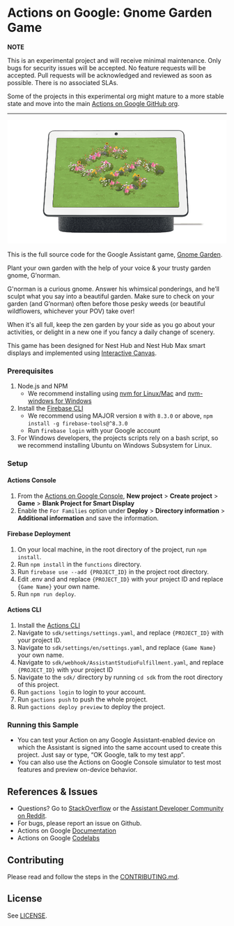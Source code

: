 # Actions on Google: Gnome Garden Game

**NOTE**

This is an experimental project and will receive minimal maintenance. Only bugs for security issues will be accepted. No feature requests will be accepted. Pull requests will be acknowledged and reviewed as soon as possible. There is no associated SLAs.

Some of the projects in this experimental org might mature to a more stable state and move into the main [Actions on Google GitHub org](https://github.com/actions-on-google).

---
![Gnome Garden](/public/assets/images/gnomegarden.gif?raw=true "Gnome Garden")

This is the full source code for the Google Assistant game, [Gnome Garden](https://assistant.google.com/services/invoke/uid/000000a633941f7b?hl=en).

Plant your own garden with the help of your voice & your trusty garden gnome, G’norman.

G'norman is a curious gnome. Answer his whimsical ponderings, and he’ll sculpt what you say into a beautiful garden. Make sure to check on your garden (and G’norman) often before those pesky weeds (or beautiful wildflowers, whichever your POV) take over!

When it's all full, keep the zen garden by your side as you go about your activities, or delight in a new one if you fancy a daily change of scenery.

This game has been designed for Nest Hub and Nest Hub Max smart displays and implemented using [Interactive Canvas](https://developers.google.com/assistant/interactivecanvas).

### Prerequisites
1. Node.js and NPM
    + We recommend installing using [nvm for Linux/Mac](https://github.com/creationix/nvm) and [nvm-windows for Windows](https://github.com/coreybutler/nvm-windows)
1. Install the [Firebase CLI](https://firebase.google.com/docs/cli)
    + We recommend using MAJOR version `8` with `8.3.0` or above, `npm install -g firebase-tools@^8.3.0`
    + Run `firebase login` with your Google account
1. For Windows developers, the projects scripts rely on a bash script, so we recommend installing Ubuntu on Windows Subsystem for Linux.

### Setup
#### Actions Console
1. From the [Actions on Google Console](https://console.actions.google.com/), **New project** > **Create project** > **Game** > **Blank Project for Smart Display**
1. Enable the `For Families` option under  **Deploy** > **Directory information** > **Additional information** and save the information.

#### Firebase Deployment
1. On your local machine, in the root directory of the project, run `npm install`.
1. Run `npm install` in the `functions` directory.
1. Run `firebase use --add {PROJECT_ID}` in the project root directory.
1. Edit .env and and replace `{PROJECT_ID}` with your project ID and replace `{Game Name}` your own name.
1. Run `npm run deploy`.

#### Actions CLI
1. Install the [Actions CLI](https://developers.google.com/assistant/actionssdk/gactions)
1. Navigate to `sdk/settings/settings.yaml`, and replace `{PROJECT_ID}` with your project ID.
1. Navigate to `sdk/settings/en/settings.yaml`, and replace `{Game Name}` your own name.
1. Navigate to `sdk/webhook/AssistantStudioFulfillment.yaml`, and replace `{PROJECT_ID}` with your project ID
1. Navigate to the `sdk/` directory by running `cd sdk` from the root directory of this project.
1. Run `gactions login` to login to your account.
1. Run `gactions push` to push the whole project.
1. Run `gactions deploy preview` to deploy the project.

### Running this Sample
+ You can test your Action on any Google Assistant-enabled device on which the Assistant is signed into the same account used to create this project. Just say or type, “OK Google, talk to my test app”.
+ You can also use the Actions on Google Console simulator to test most features and preview on-device behavior.

## References & Issues
+ Questions? Go to [StackOverflow](https://stackoverflow.com/questions/tagged/actions-on-google) or the [Assistant Developer Community on Reddit](https://www.reddit.com/r/GoogleAssistantDev/).
+ For bugs, please report an issue on Github.
+ Actions on Google [Documentation](https://developers.google.com/assistant)
+ Actions on Google [Codelabs](https://codelabs.developers.google.com/?cat=Assistant)

## Contributing
Please read and follow the steps in the [CONTRIBUTING.md](CONTRIBUTING.md).

## License
See [LICENSE](LICENSE).
